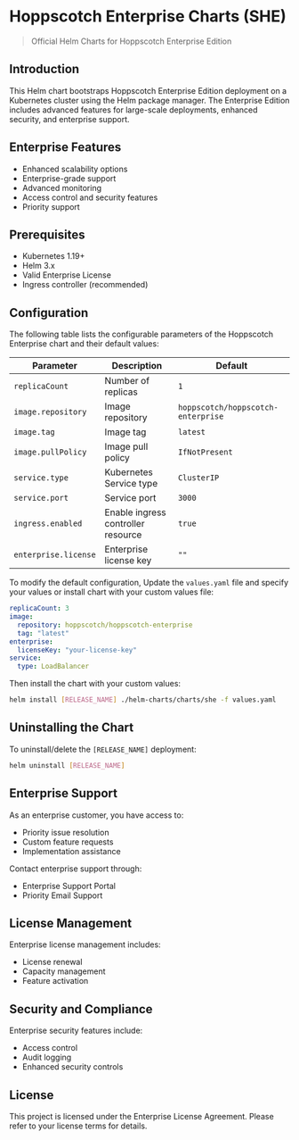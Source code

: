 # Hoppscotch Enterprise Charts (SHE)

> Official Helm Charts for Hoppscotch Enterprise Edition

## Introduction

This Helm chart bootstraps Hoppscotch Enterprise Edition deployment on a Kubernetes cluster using the Helm package manager. The Enterprise Edition includes advanced features for large-scale deployments, enhanced security, and enterprise support.

## Enterprise Features

- Enhanced scalability options
- Enterprise-grade support
- Advanced monitoring
- Access control and security features
- Priority support

## Prerequisites

- Kubernetes 1.19+
- Helm 3.x
- Valid Enterprise License
- Ingress controller (recommended)

## Configuration

The following table lists the configurable parameters of the Hoppscotch Enterprise chart and their default values:

| Parameter | Description | Default |
|-----------|-------------|---------|
| `replicaCount` | Number of replicas | `1` |
| `image.repository` | Image repository | `hoppscotch/hoppscotch-enterprise` |
| `image.tag` | Image tag | `latest` |
| `image.pullPolicy` | Image pull policy | `IfNotPresent` |
| `service.type` | Kubernetes Service type | `ClusterIP` |
| `service.port` | Service port | `3000` |
| `ingress.enabled` | Enable ingress controller resource | `true` |
| `enterprise.license` | Enterprise license key | `""` |

To modify the default configuration, Update the `values.yaml` file and specify your values or install chart with your custom values file:

```yaml
replicaCount: 3
image:
  repository: hoppscotch/hoppscotch-enterprise
  tag: "latest"
enterprise:
  licenseKey: "your-license-key"
service:
  type: LoadBalancer
```

Then install the chart with your custom values:

```bash
helm install [RELEASE_NAME] ./helm-charts/charts/she -f values.yaml
```

## Uninstalling the Chart

To uninstall/delete the `[RELEASE_NAME]` deployment:

```bash
helm uninstall [RELEASE_NAME]
```

## Enterprise Support

As an enterprise customer, you have access to:
- Priority issue resolution
- Custom feature requests
- Implementation assistance

Contact enterprise support through:
- Enterprise Support Portal
- Priority Email Support

## License Management

Enterprise license management includes:
- License renewal
- Capacity management
- Feature activation

## Security and Compliance

Enterprise security features include:
- Access control
- Audit logging
- Enhanced security controls

## License

This project is licensed under the Enterprise License Agreement. Please refer to your license terms for details.
